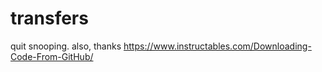 # transfers
quit snooping. also, thanks https://www.instructables.com/Downloading-Code-From-GitHub/
